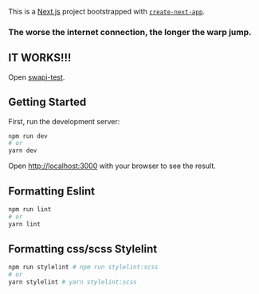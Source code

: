This is a [Next.js](https://nextjs.org/) project bootstrapped with [`create-next-app`](https://github.com/vercel/next.js/tree/canary/packages/create-next-app).

### The worse the internet connection, the longer the warp jump.
## IT WORKS!!!
Open [swapi-test](http://157.230.29.55:3000).
## Getting Started

First, run the development server:

```bash
npm run dev
# or
yarn dev
```

Open [http://localhost:3000](http://localhost:3000) with your browser to see the result.

## Formatting Eslint
```bash
npm run lint
# or
yarn lint
```
## Formatting css/scss Stylelint
```bash
npm run stylelint # npm run stylelint:scss
# or
yarn stylelint # yarn stylelint:scss
```
